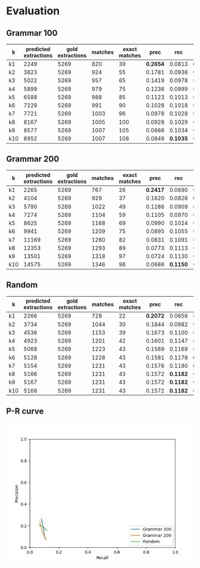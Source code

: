 # Evaluation
## Grammar 100

|  k | predicted extractions | gold extractions | matches | exact matches | prec | rec | F1 |
|-------------- | -------------- | -------------- | -------------- | -------------- | -------------- | -------------- | -------------- | 
| k1 | 2249 | 5269 | 820 | 39 | **0.2654** | 0.0813 | **0.1245** | 
| k2 | 3823 | 5269 | 924 | 55 | 0.1781 | 0.0936 | 0.1228 | 
| k3 | 5022 | 5269 | 957 | 65 | 0.1419 | 0.0978 | 0.1158 | 
| k4 | 5899 | 5269 | 979 | 75 | 0.1236 | 0.0999 | 0.1105 | 
| k5 | 6588 | 5269 | 988 | 85 | 0.1123 | 0.1013 | 0.1065 | 
| k6 | 7229 | 5269 | 991 | 90 | 0.1028 | 0.1018 | 0.1023 | 
| k7 | 7721 | 5269 | 1003 | 96 | 0.0978 | 0.1028 | 0.1002 | 
| k8 | 8167 | 5269 | 1005 | 100 | 0.0928 | 0.1029 | 0.0976 | 
| k9 | 8577 | 5269 | 1007 | 105 | 0.0886 | 0.1034 | 0.0954 | 
| k10 | 8952 | 5269 | 1007 | 108 | 0.0849 | **0.1035** | 0.0933 | 


## Grammar 200

|  k | predicted extractions | gold extractions | matches | exact matches | prec | rec | F1 |
|-------------- | -------------- | -------------- | -------------- | -------------- | -------------- | -------------- | -------------- | 
| k1 | 2265 | 5269 | 767 | 26 | **0.2417** | 0.0690 | 0.1073 | 
| k2 | 4104 | 5269 | 929 | 37 | 0.1620 | 0.0826 | **0.1094** | 
| k3 | 5790 | 5269 | 1022 | 49 | 0.1286 | 0.0909 | 0.1065 | 
| k4 | 7274 | 5269 | 1104 | 59 | 0.1105 | 0.0970 | 0.1033 | 
| k5 | 8625 | 5269 | 1168 | 69 | 0.0990 | 0.1024 | 0.1007 | 
| k6 | 9941 | 5269 | 1209 | 75 | 0.0895 | 0.1055 | 0.0969 | 
| k7 | 11169 | 5269 | 1260 | 82 | 0.0831 | 0.1091 | 0.0943 | 
| k8 | 12353 | 5269 | 1293 | 89 | 0.0773 | 0.1113 | 0.0913 | 
| k9 | 13501 | 5269 | 1318 | 97 | 0.0724 | 0.1130 | 0.0882 | 
| k10 | 14575 | 5269 | 1346 | 98 | 0.0686 | **0.1150** | 0.0859 | 


## Random 

|  k | predicted extractions | gold extractions | matches | exact matches | prec | rec | F1 |
|-------------- | -------------- | -------------- | -------------- | -------------- | -------------- | -------------- | -------------- | 
| k1 | 2266 | 5269 | 728 | 22 | **0.2072** | 0.0656 | 0.0996 | 
| k2 | 3734 | 5269 | 1044 | 30 | 0.1844 | 0.0982 | 0.1281 | 
| k3 | 4536 | 5269 | 1153 | 39 | 0.1673 | 0.1100 | 0.1327 | 
| k4 | 4923 | 5269 | 1201 | 42 | 0.1601 | 0.1147 | 0.1336 | 
| k5 | 5068 | 5269 | 1223 | 43 | 0.1589 | 0.1169 | 0.1347 | 
| k6 | 5128 | 5269 | 1228 | 43 | 0.1581 | 0.1178 | **0.1350** | 
| k7 | 5154 | 5269 | 1231 | 43 | 0.1576 | 0.1180 | **0.1350** | 
| k8 | 5166 | 5269 | 1231 | 43 | 0.1572 | **0.1182** | 0.1349 | 
| k9 | 5167 | 5269 | 1231 | 43 | 0.1572 | **0.1182** | 0.1349 | 
| k10 | 5168 | 5269 | 1231 | 43 | 0.1572 | **0.1182** | 0.1349 | 


## P-R curve
![](pr_curve.png)